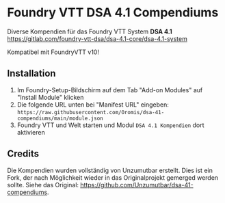 # Foundry VTT DSA 4.1 Compendiums
Diverse Kompendien für das Foundry VTT System **DSA 4.1**  
https://gitlab.com/foundry-vtt-dsa/dsa-4.1-core/dsa-4.1-system

Kompatibel mit FoundryVTT v10!

## Installation

1. Im Foundry-Setup-Bildschirm auf dem Tab "Add-on Modules" auf "Install Module" klicken
2. Die folgende URL unten bei "Manifest URL" eingeben: `https://raw.githubusercontent.com/Oromis/dsa-41-compendiums/main/module.json`
3. Foundry VTT und Welt starten und Modul `DSA 4.1 Kompendien` dort aktivieren

## Credits

Die Kompendien wurden vollständig von Unzumutbar erstellt. Dies ist ein Fork, der nach Möglichkeit wieder in das
Originalprojekt gemerged werden sollte. Siehe das Original: https://github.com/Unzumutbar/dsa-41-compendiums. 

